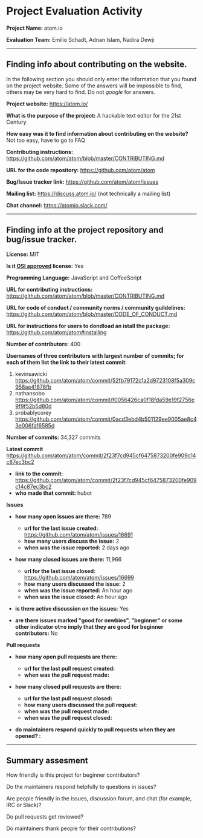 # Project Evaluation Activity



__Project Name:__  atom.io

__Evaluation Team:__ Emilio Schadt, Adnan Islam, Nadira Dewji

---

## Finding info about contributing on the website. 

In the following section you should only enter the information that you 
found on the project website. Some of the answers will be impossible to find, others
may be very hard to find. Do not _google_ for answers. 

__Project website:__ https://atom.io/

__What is the purpose of the project:__ A hackable text editor for the 21st Century







__How easy was it to find information about contributing on the website?__ Not too easy, have to go to FAQ






__Contributing instructions:__ https://github.com/atom/atom/blob/master/CONTRIBUTING.md

__URL for the code repository:__ https://github.com/atom/atom

__Bug/Issue tracker link:__ https://github.com/atom/atom/issues

__Mailing list:__ https://discuss.atom.io/ (not technically a mailing list)

__Chat channel:__ https://atomio.slack.com/



---

## Finding info at the project repository and bug/issue tracker.

__License:__ MIT

__Is it [OSI approved](https://opensource.org/licenses/alphabetical) license:__ Yes

__Programming Language:__ JavaScript and CoffeeScript

__URL for contributing instructions:__ https://github.com/atom/atom/blob/master/CONTRIBUTING.md

__URL for code of conduct / community norms / community guildelines:__ https://github.com/atom/atom/blob/master/CODE_OF_CONDUCT.md

__URL for instructions for users to dondload an istall the package:__ https://github.com/atom/atom#installing

__Number of contributors:__ 400

__Usernames of three contributors with largest number of commits; for
each of them list the link to their latest commit__:

1. kevinsawicki https://github.com/atom/atom/commit/52fb79172c1a2d9723108f5a309c958ae41878fb
2. nathansobo https://github.com/atom/atom/commit/f0056426ca0f18fda59e19f2756e9f9f52b5d80d
3. probablycorey https://github.com/atom/atom/commit/0acd3ebd4b501129ee9005ae8c43e006faf6585d

__Number of commits:__  34,327 commits

__Latest commit__ https://github.com/atom/atom/commit/2f23f7cd945cf6475873200fe909c14c87ec3bc2
    
- __link to the commit:__ https://github.com/atom/atom/commit/2f23f7cd945cf6475873200fe909c14c87ec3bc2
- __who made that commit:__ hubot


__Issues__

- __how many open issues are there:__ 789
    - __url for the last issue created:__ https://github.com/atom/atom/issues/16691
    - __how many users discuss the issue:__ 2
    - __when was the issue reported:__ 2 days ago

- __how many closed issues are there:__ 11,966
    - __url for the last issue closed:__ https://github.com/atom/atom/issues/16699
    - __how many users discussed the issue:__ 2
    - __when was the issue reported:__ An hour ago
    - __when was the issue closed:__ An hour ago
    
- __is there active discussion on the issues:__ Yes



- __are there issues marked "good for newbies", "beginner" or some other indicator ot=o imply that they
are good for beginner contributors:__ No



__Pull requests__

- __how many open pull requests are there:__ 
    - __url for the last pull request created:__
    - __when was the pull request made:__

- __how many closed pull requests are there:__
    - __url for the last pull request closed:__
    - __how many users discussed the pull request:__
    - __when was the pull request made:__
    - __when was the pull request closed:__ 
    
- __do maintainers respond quickly to pull requests when they are opened? :__ 





---


## Summary assesment
How friendly is this project for beginner contributors? 


Do the maintainers respond helpfully to questions in issues?


Are people friendly in the issues, discussion forum, and chat (for example, IRC or Slack)?



Do pull requests get reviewed?



Do maintainers thank people for their contributions?


